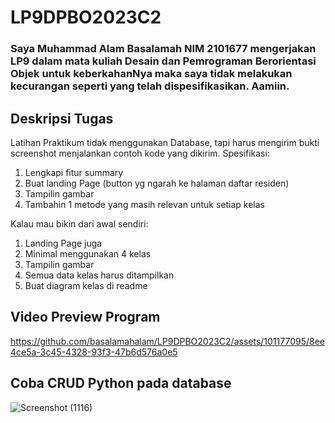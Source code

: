 # LP9DPBO2023C2
### Saya Muhammad Alam Basalamah NIM 2101677 mengerjakan LP9 dalam mata kuliah Desain dan Pemrograman Berorientasi Objek untuk keberkahanNya maka saya tidak melakukan kecurangan seperti yang telah dispesifikasikan. Aamiin.

## Deskripsi Tugas
Latihan Praktikum tidak menggunakan Database, tapi harus mengirim bukti screenshot menjalankan contoh kode yang dikirim.
Spesifikasi:
1. Lengkapi fitur summary
2. Buat landing Page (button yg ngarah ke halaman daftar residen)
3. Tampilin gambar
4. Tambahin 1 metode yang masih relevan untuk setiap kelas

Kalau mau bikin dari awal sendiri:
1. Landing Page juga
2. Minimal menggunakan 4 kelas
3. Tampilin gambar
4. Semua data kelas harus ditampilkan
5. Buat diagram kelas di readme

## Video Preview Program
https://github.com/basalamahalam/LP9DPBO2023C2/assets/101177095/8ee4ce5a-3c45-4328-93f3-47b6d576a0e5

## Coba CRUD Python pada database
![Screenshot (1116)](https://github.com/basalamahalam/LP9DPBO2023C2/assets/101177095/58769ddf-d513-4ffa-8637-5749f684fe99)
